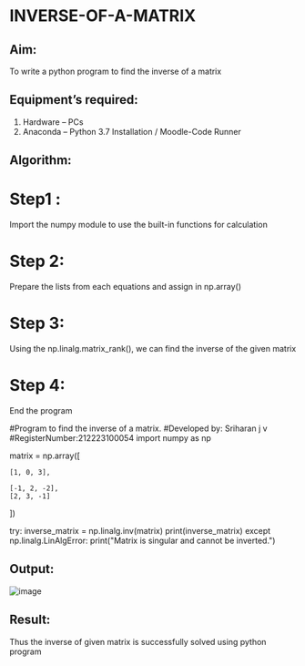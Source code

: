 # INVERSE-OF-A-MATRIX
## Aim:
To write a python program to find the inverse of a matrix
## Equipment’s required:
1. 	Hardware – PCs
2. 	Anaconda – Python 3.7 Installation / Moodle-Code Runner
## Algorithm:
# Step1 :
Import the numpy module to use the built-in functions for calculation
# Step 2:
Prepare the lists from each equations and assign in np.array()
# Step 3:
Using the np.linalg.matrix_rank(), we can find the inverse of the given matrix
# Step 4:
End the program

#Program to find the inverse of a matrix.
#Developed by: Sriharan j v
#RegisterNumber:212223100054
import numpy as np  

matrix = np.array([ 

    [1, 0, 3],
    
    [-1, 2, -2],
    [2, 3, -1]
])

try:
    inverse_matrix = np.linalg.inv(matrix)
    print(inverse_matrix)
except np.linalg.LinAlgError:
    print("Matrix is singular and cannot be inverted.")


## Output:

 ![image](https://github.com/sriharan23000516/INVERSE-OF-A-MATRIX/assets/139841769/0391c8c9-81c1-43f4-92e9-9ea2a9050072)

## Result:
Thus the inverse of given matrix is successfully solved using python program

